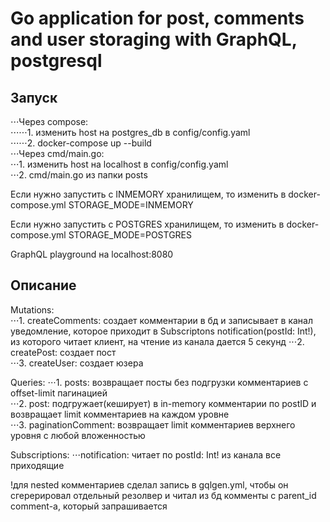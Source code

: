 # Go application for post, comments and user storaging with GraphQL, postgresql  
  
## Запуск  
⋅⋅⋅Через compose:  
⋅⋅⋅⋅⋅⋅1. изменить host на postgres_db в config/config.yaml  
⋅⋅⋅⋅⋅⋅2. docker-compose up --build  
⋅⋅⋅Через cmd/main.go:  
⋅⋅⋅1. изменить host на localhost в config/config.yaml  
⋅⋅⋅2. cmd/main.go из папки posts  
  
Если нужно запустить с INMEMORY хранилищем, то изменить в docker-compose.yml STORAGE_MODE=INMEMORY  
  
Если нужно запустить с POSTGRES хранилищем, то изменить в docker-compose.yml STORAGE_MODE=POSTGRES  
  
GraphQL playground на localhost:8080  
  
## Описание
Mutations:  
⋅⋅⋅1. createComments: создает комментарии в бд и записывает в канал уведомление, 
  которое приходит в Subscriptons notification(postId: Int!), из которого читает клиент, на чтение из канала дается 5 секунд
⋅⋅⋅2. createPost: создает пост  
⋅⋅⋅3. createUser: создает юзера  

Queries:
⋅⋅⋅1. posts: возвращает посты без подгрузки комментариев с offset-limit пагинацией  
⋅⋅⋅2. post: подгружает(кеширует) в in-memory комментарии по postID и возвращает limit комментариев на каждом уровне  
⋅⋅⋅3. paginationComment: возвращает limit комментариев верхнего уровня с любой вложенностью  

Subscriptions:
⋅⋅⋅notification: читает по postId: Int! из канала все приходящие  
  
  
!для nested комментариев сделал запись в gqlgen.yml, чтобы он сгерерировал отдельный резолвер и читал из бд комменты с parent_id comment-а, который запрашивается